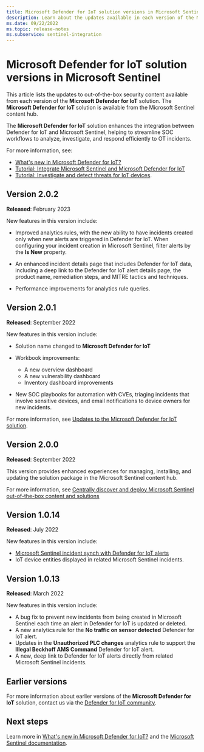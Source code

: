 ```yaml
---
title: Microsoft Defender for IoT solution versions in Microsoft Sentinel
description: Learn about the updates available in each version of the Microsoft Defender for IoT solution, available from the Microsoft Sentinel content hub.
ms.date: 09/22/2022
ms.topic: release-notes
ms.subservice: sentinel-integration
---
```


# Microsoft Defender for IoT solution versions in Microsoft Sentinel

This article lists the updates to out-of-the-box security content available from each version of the **Microsoft Defender for IoT** solution. The **Microsoft Defender for IoT** solution is available from the Microsoft Sentinel content hub.

The **Microsoft Defender for IoT** solution enhances the integration between Defender for IoT and Microsoft Sentinel, helping to streamline SOC workflows to analyze, investigate, and respond efficiently to OT incidents.

For more information, see:

- [What's new in Microsoft Defender for IoT?](whats-new.md)
- [Tutorial: Integrate Microsoft Sentinel and Microsoft Defender for IoT](../../sentinel/iot-solution.md?bc=%2fazure%2fdefender-for-iot%2fbreadcrumb%2ftoc.json&toc=%2fazure%2fdefender-for-iot%2forganizations%2ftoc.json)
- [Tutorial: Investigate and detect threats for IoT devices](../../sentinel/iot-advanced-threat-monitoring.md?bc=%2fazure%2fdefender-for-iot%2fbreadcrumb%2ftoc.json&toc=%2fazure%2fdefender-for-iot%2forganizations%2ftoc.json).

## Version 2.0.2

**Released**: February 2023

New features in this version include:

- Improved analytics rules, with the new ability to have incidents created only when new alerts are triggered in Defender for IoT. When configuring your incident creation in Microsoft Sentinel, filter alerts by the **Is New** property.

- An enhanced incident details page that includes Defender for IoT data, including a deep link to the Defender for IoT alert details page, the product name, remediation steps, and MITRE tactics and techniques.

- Performance improvements for analytics rule queries.

## Version 2.0.1

**Released**: September 2022

New features in this version include:

- Solution name changed to **Microsoft Defender for IoT**

- Workbook improvements:

  - A new overview dashboard
  - A new vulnerability dashboard
  - Inventory dashboard improvements

- New SOC playbooks for automation with CVEs, triaging incidents that involve sensitive devices, and email notifications to device owners for new incidents.

For more information, see [Updates to the Microsoft Defender for IoT solution](release-notes-archive.md#updates-to-the-microsoft-defender-for-iot-solution-in-microsoft-sentinels-content-hub).

## Version 2.0.0

**Released**: September 2022

This version provides enhanced experiences for managing, installing, and updating the solution package in the Microsoft Sentinel content hub.

For more information, see [Centrally discover and deploy Microsoft Sentinel out-of-the-box content and solutions](../../sentinel/sentinel-solutions-deploy.md)

## Version 1.0.14

**Released**: July 2022

New features in this version include:

- [Microsoft Sentinel incident synch with Defender for IoT alerts](release-notes-archive.md#microsoft-sentinel-incident-synch-with-defender-for-iot-alerts)
- IoT device entities displayed in related Microsoft Sentinel incidents.

## Version 1.0.13

**Released**: March 2022

New features in this version include:

- A bug fix to prevent new incidents from being created in Microsoft Sentinel each time an alert in Defender for IoT is updated or deleted.
- A new analytics rule for the **No traffic on sensor detected** Defender for IoT alert.
- Updates in the **Unauthorized PLC changes** analytics rule to support the **Illegal Beckhoff AMS Command** Defender for IoT alert.
- A new, deep link to Defender for IoT alerts directly from related Microsoft Sentinel incidents.

## Earlier versions

For more information about earlier versions of the **Microsoft Defender for IoT** solution, contact us via the [Defender for IoT community](https://techcommunity.microsoft.com/t5/microsoft-defender-for-iot/bd-p/MicrosoftDefenderIoT).

## Next steps

Learn more in [What's new in Microsoft Defender for IoT?](whats-new.md) and the [Microsoft Sentinel documentation](../../sentinel/index.yml).
